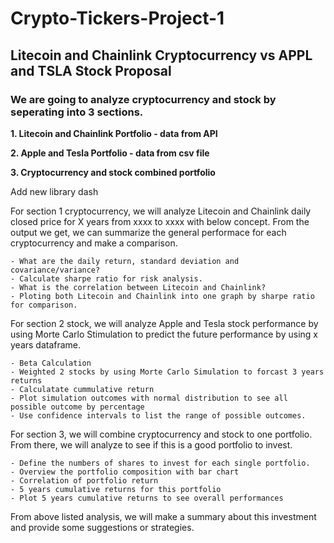 # Crypto-Tickers-Project-1

## Litecoin and Chainlink Cryptocurrency vs APPL and TSLA Stock Proposal
### We are going to analyze cryptocurrency and stock by seperating into 3 sections.

   **1.  Litecoin and Chainlink Portfolio - data from API**

   **2.  Apple and Tesla Portfolio - data from csv file**

   **3.  Cryptocurrency and stock combined portfolio**

Add new library dash

For section 1 cryptocurrency, we will analyze Litecoin and Chainlink daily closed price for X years from xxxx to xxxx with below concept. From the output we get, we can summarize the general performace for each cryptocurrency and make a comparison.

    - What are the daily return, standard deviation and covariance/variance? 
    - Calculate sharpe ratio for risk analysis.
    - What is the correlation between Litecoin and Chainlink?
    - Ploting both Litecoin and Chainlink into one graph by sharpe ratio for comparison.

For section 2 stock, we will analyze Apple and Tesla stock performance by using Morte Carlo Stimulation to predict the future performance by using x years dataframe.

    - Beta Calculation
    - Weighted 2 stocks by using Morte Carlo Simulation to forcast 3 years returns
    - Calculatate cummulative return 
    - Plot simulation outcomes with normal distribution to see all possible outcome by percentage
    - Use confidence intervals to list the range of possible outcomes.

For section 3, we will combine cryptocurrency and stock to one portfolio. From there, we will analyze to see if this is a good portfolio to invest.

    - Define the numbers of shares to invest for each single portfolio.
    - Overview the portfolio composition with bar chart
    - Correlation of portfolio return
    - 5 years cumulative returns for this portfolio
    - Plot 5 years cumulative returns to see overall performances

From above listed analysis, we will make a summary about this investment and provide some suggestions or strategies.